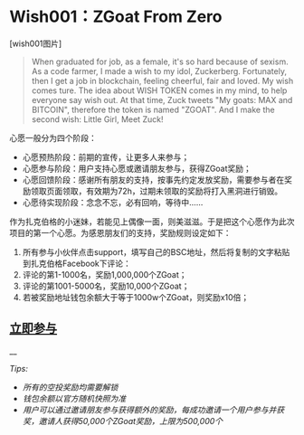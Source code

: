 # Wish001：ZGoat From Zero

\[wish001图片\]

> When graduated for job, as a female, it's so hard because of sexism. As a code farmer, I made a wish to my idol, Zuckerberg. Fortunately, then I get a job in blockchain, feeling cheerful, fair and loved. My wish comes ture. The idea about WISH TOKEN comes in my mind, to help everyone say wish out. At that time, Zuck tweets "My goats: MAX and BITCOIN", therefore the token is named "ZGOAT". And I make the second wish: Little Girl, Meet Zuck!

心愿一般分为四个阶段：

* 心愿预热阶段：前期的宣传，让更多人来参与；
* 心愿参与阶段：用户支持心愿或邀请朋友参与，获得ZGoat奖励；
* 心愿回馈阶段：感谢所有朋友的支持，按事先约定发放奖励，需要参与者在奖励领取页面领取，有效期为72h，过期未领取的奖励将打入黑洞进行销毁。
* 心愿待实现阶段：念念不忘，必有回响，等待中……

作为扎克伯格的小迷妹，若能见上偶像一面，则美滋滋。于是把这个心愿作为此次项目的第一个心愿。为感恩朋友们的支持，奖励规则设定如下：

1. 所有参与小伙伴点击support，填写自己的BSC地址，然后将复制的文字粘贴到扎克伯格Facebook下评论：
2. 评论的第1-1000名，奖励1,000,000个ZGoat；
3. 评论的第1001-5000名，奖励10,000个ZGoat；
4. 若被奖励地址钱包余额大于等于1000w个ZGoat，则奖励x10倍；

## [立即参与](http://zgoat.org)

\_\_

_Tips:_ 

* _所有的空投奖励均需要解锁_
* _钱包余额以官方随机快照为准_
* _用户可以通过邀请朋友参与获得额外的奖励，每成功邀请一个用户参与并获奖，邀请人获得50,000个ZGoat奖励，上限为500,000个_



